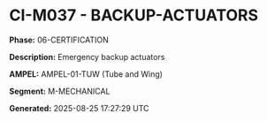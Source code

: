 # CI-M037 - BACKUP-ACTUATORS

**Phase:** 06-CERTIFICATION

**Description:** Emergency backup actuators

**AMPEL:** AMPEL-01-TUW (Tube and Wing)

**Segment:** M-MECHANICAL

**Generated:** 2025-08-25 17:27:29 UTC

